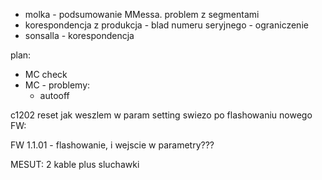- molka - podsumowanie MMessa. problem z segmentami
- korespondencja z produkcja - blad numeru seryjnego - ograniczenie
- sonsalla - korespondencja


plan:
- MC check
- MC - problemy:
	- autooff

c1202 reset jak weszlem w param setting swiezo po flashowaniu nowego FW:

FW 1.1.01 - flashowanie, i wejscie w parametry???


MESUT:
2 kable plus sluchawki